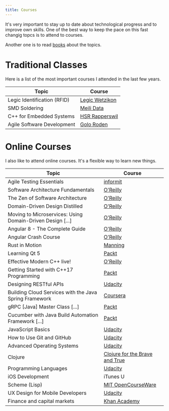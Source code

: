 ```yaml
---
title: Courses
---
```

It's very important to stay up to date about technological progress and to improve own skills. One of the best way to keep the pace on this fast changig topcs is to attend to courses.

Another one is to read [books](/books) about the topics.

Traditional Classes
===================
Here is a list of the most important courses I attended in the last few years.


| Topic                       | Course                                  |
|-----------------------------|-----------------------------------------|
| Legic Identification (RFID) | [Legic Wetzikon](http://www.legic.com/) |
| SMD Soldering               | [Meili Data](http://www.meili-data.ch/) |
| C++ for Embedded Systems    | [HSR Rapperswil](http://www.hsr.ch/)    |
| Agile Software Development  | [Golo Roden](https://www.thenativeweb.io) |


Online Courses
==============
I also like to attend online courses. It's a flexible way to learn new things.

| Topic                                  | Course                                                                                                                                                                            |
|----------------------------------------|-----------------------------------------------------------------------------------------------------------------------------------------------------------------------------------|
| Agile Testing Essentials               | [informit](https://www.informit.com/store/agile-testing-essentials-livelessons-video-training-9780134683263)                                                                      |
| Software Architecture Fundamentals     | [O'Reilly](https://www.oreilly.com/library/view/software-architecture-fundamentals/9781491998991/)                                                                                |
| The Zen of Software Architecture       | [O'Reilly](https://www.oreilly.com/library/view/the-zen-of/9781491934913/)                                                                                                        |
| Domain-Driven Design Distilled         | [O'Reilly](https://www.oreilly.com/library/view/domain-driven-design-distilled/9780134593449/)                                                                                    |
| Moving to Microservices: Using Domain-Driven Design [...] | [O'Reilly](https://www.oreilly.com/library/view/moving-to-microservices/9780134779270/)                                                                                           |
| Angular 8 - The Complete Guide         | [O'Reilly](https://www.oreilly.com/library/view/angular-the/9781788998437/)                                                                                                       |
| Angular Crash Course                   | [O'Reilly](https://www.oreilly.com/library/view/angular-crash-course/9781800209824/)                                                                                              |
| Rust in Motion                         | [Manning](https://www.manning.com/livevideo/rust-in-motion)                                                                                                                       |
| Learning Qt 5                          | [Packt](https://www.packtpub.com/application-development/learning-qt-5-video)                                                                                                     |
| Effective Modern C++ live!             | [O'Reilly](https://www.oreilly.com/pub/e/3357)                                                                                                                                    |
| Getting Started with C++17 Programming | [Packt](https://www.packtpub.com/application-development/getting-started-c17-programming-video)                                                                                   |
| Designing RESTful APIs                 | [Udacity](https://www.udacity.com)                                                                                                                                                |
| Building Cloud Services with the Java Spring Framework | [Coursera](https://www.coursera.org/learn/cloud-services-java-spring-framework)                                                                                                   |
| gRPC [Java] Master Class [...]  | [Packt](https://www.packtpub.com/product/grpc-java-master-class-build-modern-api-and-microservices-video/9781838558048)                                                           |
| Cucumber with Java Build Automation Framework [...]    | [Packt](https://www.packtpub.com/application-development/cucumber-java-build-automation-framework-less-code-video)                                                                |
| JavaScript Basics               | [Udacity](https://www.udacity.com)                                                                                                                                                |
| How to Use Git and GitHub       | [Udacity](https://www.udacity.com)                                                                                                                                                |
| Advanced Operating Systems      | [Udacity](https://www.udacity.com)                                                                                                                                                |
| Clojure                         | [Clojure for the Brave and True](http://www.braveclojure.com/)                                                                                                                    |
| Programming Languages           | [Udacity](https://www.udacity.com)                                                   |
| iOS Development                 | iTunes U                                                                                                                                                                          |
| Scheme (Lisp) | [MIT OpenCourseWare](https://ocw.mit.edu/courses/6-001-structure-and-interpretation-of-computer-programs-spring-2005/video_galleries/video-lectures/)  |
| UX Design for Mobile Developers | [Udacity](https://www.udacity.com/course/ud849)                                                                                                                                   |
| Finance and capital markets     | [Khan Academy](https://www.khanacademy.org/economics-finance-domain/core-finance)                                                                                                 |

